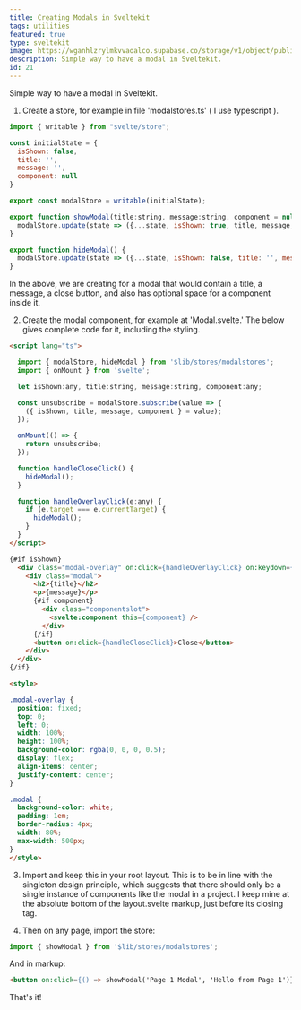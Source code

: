 ```yaml
---
title: Creating Modals in Sveltekit
tags: utilities
featured: true
type: sveltekit
image: https://wganhlzrylmkvvaoalco.supabase.co/storage/v1/object/public/images/website/grid.webp
description: Simple way to have a modal in Sveltekit.
id: 21
---
```


Simple way to have a modal in Sveltekit.

1. Create a store, for example in file 'modalstores.ts' ( I use typescript ).

```javascript
import { writable } from "svelte/store";

const initialState = {
  isShown: false,
  title: '',
  message: '',
  component: null
}

export const modalStore = writable(initialState);

export function showModal(title:string, message:string, component = null) {
  modalStore.update(state => ({...state, isShown: true, title, message, component}));
}

export function hideModal() {
  modalStore.update(state => ({...state, isShown: false, title: '', message: '', component: null}));
}
```

In the above, we are creating for a modal that would contain a title, a message, a close button, and also has optional space for a component inside it. 

2. Create the modal component, for example at 'Modal.svelte.' The below gives complete code for it, including the styling.

```html
<script lang="ts">

  import { modalStore, hideModal } from '$lib/stores/modalstores';
  import { onMount } from 'svelte';

  let isShown:any, title:string, message:string, component:any;

  const unsubscribe = modalStore.subscribe(value => {
    ({ isShown, title, message, component } = value);
  });

  onMount(() => {
    return unsubscribe;
  });

  function handleCloseClick() {
    hideModal();
  }

  function handleOverlayClick(e:any) {
    if (e.target === e.currentTarget) {
      hideModal();
    }
  }
</script>

{#if isShown}
  <div class="modal-overlay" on:click={handleOverlayClick} on:keydown={handleOverlayClick}>
    <div class="modal">
      <h2>{title}</h2>
      <p>{message}</p>
      {#if component}
        <div class="componentslot">
          <svelte:component this={component} />
        </div>
      {/if}
      <button on:click={handleCloseClick}>Close</button>
    </div>
  </div>
{/if}

<style>

.modal-overlay {
  position: fixed;
  top: 0;
  left: 0;
  width: 100%;
  height: 100%;
  background-color: rgba(0, 0, 0, 0.5);
  display: flex;
  align-items: center;
  justify-content: center;
}

.modal {
  background-color: white;
  padding: 1em;
  border-radius: 4px;
  width: 80%;
  max-width: 500px;
}
</style>
```

3. Import and keep this in your root layout. This is to be in line with the singleton design principle, which suggests that there should only be a single instance of components like the modal in a project. I keep mine at the absolute bottom of the layout.svelte markup, just before its closing tag.

4. Then on any page, import the store:

```javascript
import { showModal } from '$lib/stores/modalstores';
```

And in markup: 
```html
<button on:click={() => showModal('Page 1 Modal', 'Hello from Page 1')}>Show modal</button>
```

That's it!